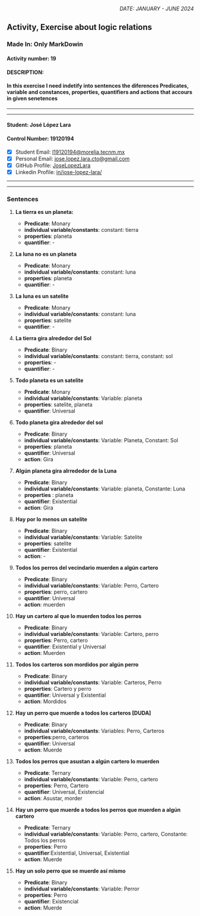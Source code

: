 <p style="text-align: right;"><em>DATE: JANUARY - JUNE 2024</em></p>

## **Activity, Exercise about logic relations**

### Made In: Only MarkDowin

#### Activity number: 19

#### **DESCRIPTION:**

#### In this exercise I need indetify into sentences the diferences Predicates, variable and constances, properties, quantifiers and actions that accours in given senetences

________________________________________________________
________________________________________________________

#### Student: José López Lara

#### Control Number: 19120194

* [x] Student Email: <l19120194@morelia.tecnm.mx>
* [x] Personal Email: <jose.lopez.lara.cto@gmail.com>
* [x] GitHub Profile: [JoseLopezLara](https://github.com/JoseLopezLara)
* [x] Linkedin Profile: [in/jose-lopez-lara/](https://www.linkedin.com/in/jose-lopez-lara/)

________________________________________________________
________________________________________________________

### **Sentences**

1. **La tierra es un planeta:**
    * **Predicate**: Monary
    * **individual variable/constants**: constant: tierra
    * **properties**: planeta
    * **quantifier**: -

2. **La luna no es un planeta**
    * **Predicate**: Monary
    * **individual variable/constants**: constant: luna
    * **properties**: planeta
    * **quantifier**: -
3. **La luna es un satelite**
    * **Predicate**: Monary
    * **individual variable/constants**: constant: luna
    * **properties**: satelite
    * **quantifier**: -
4. **La tierra gira alrededor del Sol**
    * **Predicate**: Binary
    * **individual variable/constants**: constant: tierra, constant: sol
    * **properties**: -
    * **quantifier**: -
5. **Todo planeta es un satelite**
    * **Predicate**: Monary
    * **individual variable/constants**: Variable: planeta
    * **properties**: satelite, planeta
    * **quantifier**: Universal
6. **Todo planeta gira alrededor del sol**
    * **Predicate**: Binary
    * **individual variable/constants**: Variable: Planeta, Constant: Sol
    * **properties**: planeta
    * **quantifier**: Universal
    * **action**: Gira
7. **Algún planeta gira alrrededor de la Luna**
    * **Predicate**: Binary
    * **individual variable/constants**: Variable: planeta, Constante: Luna
    * **properties** : planeta
    * **quantifier**: Existential
    * **action**: Gira
8. **Hay por lo menos un satelite**
    * **Predicate**: Binary
    * **individual variable/constants**: Variable: Satelite
    * **properties**: satelite
    * **quantifier**: Existential
    * **action**: -
9. **Todos los perros del vecindario muerden a algún cartero**
    * **Predicate**: Binary
    * **individual variable/constants**: Variable: Perro, Cartero
    * **properties**: perro, cartero
    * **quantifier**: Universal
    * **action**: muerden
10. **Hay un cartero al que lo muerden todos los perros**
    * **Predicate**: Binary
    * **individual variable/constants**: Variable: Cartero, perro
    * **properties**: Perro, cartero
    * **quantifier**: Existential y Universal
    * **action**: Muerden
11. **Todos los carteros son mordidos por algún perro**
    * **Predicate**: Binary
    * **individual variable/constants**: Variable: Carteros, Perro
    * **properties**: Cartero y perro
    * **quantifier**: Universal y Existential
    * **action**: Mordidos
12. **Hay un perro que muerde a todos los carteros [DUDA]**
    * **Predicate**: Binary
    * **individual variable/constants**: Variables: Perro, Carteros
    * **properties**:perro, carteros
    * **quantifier**: Universal
    * **action**: Muerde
13. **Todos los perros que asustan a algún cartero lo muerden**
    * **Predicate**: Ternary
    * **individual variable/constants**: Variable: Perro, cartero
    * **properties**: Perro, Cartero
    * **quantifier**: Universal, Existencial
    * **action**: Asustar, morder
14. **Hay un perro que muerde a todos los perros que muerden a algún cartero**
    * **Predicate**: Ternary
    * **individual variable/constants**: Variable: Perro, cartero, Constante: Todos los perros
    * **properties**: Perro
    * **quantifier**:Existential, Universal, Existential
    * **action**: Muerde
15. **Hay un solo perro que se muerde así mismo**
    * **Predicate**: Binary
    * **individual variable/constants**: Variable: Perror
    * **properties**: Perro
    * **quantifier**: Existencial
    * **action**: Muerde
